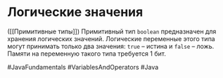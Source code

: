 # Логические значения
([[Примитивные типы]])
Примитивный тип `boolean` предназначен для хранения логических значений. Логические переменные этого типа могут принимать только два значения: `true` – истина и `false` – ложь. Памяти на переменную такого типа требуется 1 бит.

#JavaFundamentals
#VariablesAndOperators
#Java
